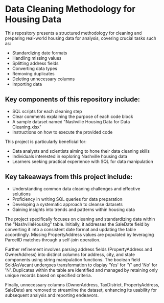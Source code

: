 <h1>Data Cleaning Methodology for Housing Data</h1>
  <p>This repository presents a structured methodology for cleaning and preparing real-world housing data for analysis, covering crucial tasks such as:</p>
  <ul>
    <li>Standardizing date formats</li>
    <li>Handling missing values</li>
    <li>Splitting address fields</li>
    <li>Converting data types</li>
    <li>Removing duplicates</li>
    <li>Deleting unnecessary columns</li>
    <li>Importing data</li>
  </ul>
  
  <h2>Key components of this repository include:</h2>
  <ul>
    <li>SQL scripts for each cleaning step</li>
    <li>Clear comments explaining the purpose of each code block</li>
    <li>A sample dataset named "Nashville Housing Data for Data Cleaning.xlsx"</li>
    <li>Instructions on how to execute the provided code</li>
  </ul>

  <p>This project is particularly beneficial for:</p>
  <ul>
    <li>Data analysts and scientists aiming to hone their data cleaning skills</li>
    <li>Individuals interested in exploring Nashville housing data</li>
    <li>Learners seeking practical experience with SQL for data manipulation</li>
  </ul>

  <h2>Key takeaways from this project include:</h2>
  <ul>
    <li>Understanding common data cleaning challenges and effective solutions</li>
    <li>Proficiency in writing SQL queries for data preparation</li>
    <li>Developing a systematic approach to cleanse datasets</li>
    <li>Gaining insights into trends and patterns within housing data</li>
  </ul>

  <p>The project specifically focuses on cleaning and standardizing data within the "NashvilleHousing" table. Initially, it addresses the SaleDate field by converting it into a consistent date format and updating the table accordingly. Missing PropertyAddress values are populated by leveraging ParcelID matches through a self-join operation.</p>

  <p>Further refinement involves parsing address fields (PropertyAddress and OwnerAddress) into distinct columns for address, city, and state components using string manipulation functions. The boolean field SoldAsVacant undergoes transformation to display 'Yes' for 'Y' and 'No' for 'N'. Duplicates within the table are identified and managed by retaining only unique records based on specified criteria.</p>

  <p>Finally, unnecessary columns (OwnerAddress, TaxDistrict, PropertyAddress, SaleDate) are removed to streamline the dataset, enhancing its usability for subsequent analysis and reporting endeavors.</p>
</body>
